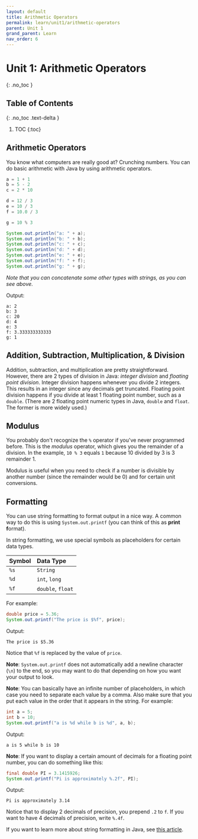 ```yaml
---
layout: default
title: Arithmetic Operators
permalink: learn/unit1/arithmetic-operators
parent: Unit 1
grand_parent: Learn
nav_order: 6
---
```


<!-- prettier-ignore-start -->

# Unit 1: Arithmetic Operators
{: .no_toc }

## Table of Contents
{: .no_toc .text-delta }

1. TOC
{:toc}

<!-- prettier-ignore-end -->

## Arithmetic Operators

You know what computers are really good at? Crunching numbers. You can do basic
arithmetic with Java by using arithmetic operators.

```java
a = 1 + 1
b = 5 - 2
c = 2 * 10

d = 12 / 3
e = 10 / 3
f = 10.0 / 3

g = 10 % 3

System.out.println("a: " + a);
System.out.println("b: " + b);
System.out.println("c: " + c);
System.out.println("d: " + d);
System.out.println("e: " + e);
System.out.println("f: " + f);
System.out.println("g: " + g);
```

_Note that you can concatenate some other types with strings, as you can see
above._

Output:

```
a: 2
b: 3
c: 20
d: 4
e: 3
f: 3.333333333333
g: 1
```

## Addition, Subtraction, Multiplication, & Division

Addition, subtraction, and multiplication are pretty straightforward. However,
there are 2 types of division in Java: _integer division_ and _floating point
division_. Integer division happens whenever you divide 2 integers. This results
in an integer since any decimals get truncated. Floating point division happens
if you divide at least 1 floating point number, such as a `double`. (There are 2
floating point numeric types in Java, `double` and `float`. The former is more
widely used.)

## Modulus

You probably don't recognize the `%` operator if you've never programmed before.
This is the _modulus_ operator, which gives you the remainder of a division. In
the example, `10 % 3` equals `1` because 10 divided by 3 is 3 remainder 1.

Modulus is useful when you need to check if a number is divisible by another
number (since the remainder would be 0) and for certain unit conversions.

## Formatting

You can use string formatting to format output in a nice way. A common way to do
this is using `System.out.printf` (you can think of this as **print**
**f**ormat).

In string formatting, we use special symbols as placeholders for certain data
types.

| Symbol | Data Type         |
| :----- | :---------------- |
| `%s`   | `String`          |
| `%d`   | `int`, `long`     |
| `%f`   | `double`, `float` |

For example:

```java
double price = 5.36;
System.out.printf("The price is $%f", price);
```

Output:

```
The price is $5.36
```

Notice that `%f` is replaced by the value of `price`.

**Note**: `System.out.printf` does not automatically add a newline character
(`\n`) to the end, so you may want to do that depending on how you want your
output to look.

**Note**: You can basically have an infinite number of placeholders, in which
case you need to separate each value by a comma. Also make sure that you put
each value in the order that it appears in the string. For example:

```java
int a = 5;
int b = 10;
System.out.printf("a is %d while b is %d", a, b);
```

Output:

```
a is 5 while b is 10
```

**Note**: If you want to display a certain amount of decimals for a floating
point number, you can do something like this:

```java
final double PI = 3.1415926;
System.out.printf("Pi is approximately %.2f", PI);
```

Output:

```
Pi is approximately 3.14
```

Notice that to display 2 decimals of precision, you prepend `.2` to `f`.
If you want to have 4 decimals of precision, write `%.4f`.

If you want to learn more about string formatting in Java, see
[this article](https://dzone.com/articles/java-string-format-examples).
